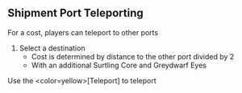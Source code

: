 ﻿## Shipment Port Teleporting

For a cost, players can teleport to other ports

1. Select a destination
   - Cost is determined by distance to the other port divided by 2
   - With an additional Surtling Core and Greydwarf Eyes

Use the <color=yellow>[Teleport]</color> to teleport